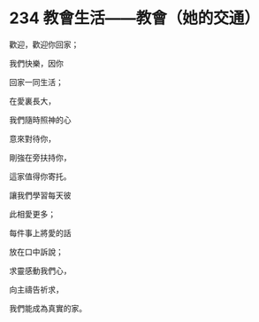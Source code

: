 # 234 教會生活——教會（她的交通）

歡迎，歡迎你回家；

我們快樂，因你

回家一同生活；

在愛裏長大，

我們隨時照神的心

意來對待你，

剛強在旁扶持你，

這家值得你寄托。

讓我們學習每天彼

此相愛更多；

每件事上將愛的話

放在口中訴說；

求靈感動我們心，

向主禱告祈求，

我們能成為真實的家。

